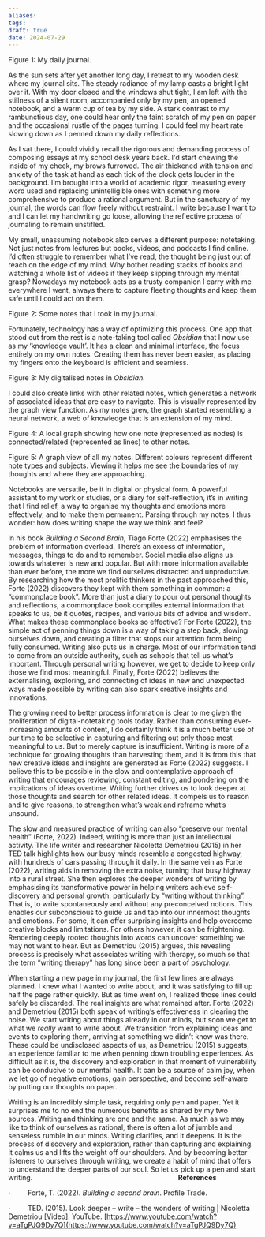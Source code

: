 ```yaml
---
aliases: 
tags: 
draft: true
date: 2024-07-29
---
```

Figure 1: My daily journal.

As the sun sets after yet another long day, I retreat to my wooden desk where my journal sits. The steady radiance of my lamp casts a bright light over it. With my door closed and the windows shut tight, I am left with the stillness of a silent room, accompanied only by my pen, an opened notebook, and a warm cup of tea by my side. A stark contrast to my rambunctious day, one could hear only the faint scratch of my pen on paper and the occasional rustle of the pages turning. I could feel my heart rate slowing down as I penned down my daily reflections.

As I sat there, I could vividly recall the rigorous and demanding process of composing essays at my school desk years back. I'd start chewing the inside of my cheek, my brows furrowed. The air thickened with tension and anxiety of the task at hand as each tick of the clock gets louder in the background. I’m brought into a world of academic rigor, measuring every word used and replacing unintelligible ones with something more comprehensive to produce a rational argument. But in the sanctuary of my journal, the words can flow freely without restraint. I write because I want to and I can let my handwriting go loose, allowing the reflective process of journaling to remain unstifled.

My small, unassuming notebook also serves a different purpose: notetaking. Not just notes from lectures but books, videos, and podcasts I find online. I’d often struggle to remember what I’ve read, the thought being just out of reach on the edge of my mind. Why bother reading stacks of books and watching a whole list of videos if they keep slipping through my mental grasp? Nowadays my notebook acts as a trusty companion I carry with me everywhere I went, always there to capture fleeting thoughts and keep them safe until I could act on them.

Figure 2: Some notes that I took in my journal.

Fortunately, technology has a way of optimizing this process. One app that stood out from the rest is a note-taking tool called _Obsidian_ that I now use as my ‘knowledge vault’. It has a clean and minimal interface, the focus entirely on my own notes. Creating them has never been easier, as placing my fingers onto the keyboard is efficient and seamless.

Figure 3: My digitalised notes in _Obsidian._

I could also create links with other related notes, which generates a network of associated ideas that are easy to navigate. This is visually represented by the graph view function. As my notes grew, the graph started resembling a neural network, a web of knowledge that is an extension of my mind.

Figure 4: A local graph showing how one note (represented as nodes) is connected/related (represented as lines) to other notes.

Figure 5: A graph view of all my notes. Different colours represent different note types and subjects. Viewing it helps me see the boundaries of my thoughts and where they are approaching.

Notebooks are versatile, be it in digital or physical form. A powerful assistant to my work or studies, or a diary for self-reflection, it’s in writing that I find relief, a way to organise my thoughts and emotions more effectively, and to make them permanent. Parsing through my notes, I thus wonder: how does writing shape the way we think and feel?

In his book _Building a Second Brain_, Tiago Forte (2022) emphasises the problem of information overload. There’s an excess of information, messages, things to do and to remember. Social media also aligns us towards whatever is new and popular. But with more information available than ever before, the more we find ourselves distracted and unproductive. By researching how the most prolific thinkers in the past approached this, Forte (2022) discovers they kept with them something in common: a “commonplace book”. More than just a diary to pour out personal thoughts and reflections, a commonplace book compiles external information that speaks to us, be it quotes, recipes, and various bits of advice and wisdom. What makes these commonplace books so effective? For Forte (2022), the simple act of penning things down is a way of taking a step back, slowing ourselves down, and creating a filter that stops our attention from being fully consumed. Writing also puts us in charge. Most of our information tend to come from an outside authority, such as schools that tell us what’s important. Through personal writing however, we get to decide to keep only those we find most meaningful. Finally, Forte (2022) believes the externalising, exploring, and connecting of ideas in new and unexpected ways made possible by writing can also spark creative insights and innovations.

The growing need to better process information is clear to me given the proliferation of digital-notetaking tools today. Rather than consuming ever-increasing amounts of content, I do certainly think it is a much better use of our time to be selective in capturing and filtering out only those most meaningful to us. But to merely capture is insufficient. Writing is more of a technique for growing thoughts than harvesting them, and it is from this that new creative ideas and insights are generated as Forte (2022) suggests. I believe this to be possible in the slow and contemplative approach of writing that encourages reviewing, constant editing, and pondering on the implications of ideas overtime. Writing further drives us to look deeper at those thoughts and search for other related ideas. It compels us to reason and to give reasons, to strengthen what’s weak and reframe what’s unsound.

The slow and measured practice of writing can also “preserve our mental health” (Forte, 2022). Indeed, writing is more than just an intellectual activity. The life writer and researcher Nicoletta Demetriou (2015) in her TED talk highlights how our busy minds resemble a congested highway, with hundreds of cars passing through it daily. In the same vein as Forte (2022), writing aids in removing the extra noise, turning that busy highway into a rural street. She then explores the deeper wonders of writing by emphasising its transformative power in helping writers achieve self-discovery and personal growth, particularly by “writing without thinking”. That is, to write spontaneously and without any preconceived notions. This enables our subconscious to guide us and tap into our innermost thoughts and emotions. For some, it can offer surprising insights and help overcome creative blocks and limitations. For others however, it can be frightening. Rendering deeply rooted thoughts into words can uncover something we may not want to hear. But as Demetriou (2015) argues, this revealing process is precisely what associates writing with therapy, so much so that the term “writing therapy” has long since been a part of psychology.

When starting a new page in my journal, the first few lines are always planned. I knew what I wanted to write about, and it was satisfying to fill up half the page rather quickly. But as time went on, I realized those lines could safely be discarded. The real insights are what remained after. Forte (2022) and Demetriou (2015) both speak of writing’s effectiveness in clearing the noise. We start writing about things already in our minds, but soon we get to what we _really_ want to write about. We transition from explaining ideas and events to exploring them, arriving at something we didn’t know was there. These could be undisclosed aspects of us, as Demetriou (2015) suggests, an experience familiar to me when penning down troubling experiences. As difficult as it is, the discovery and exploration in that moment of vulnerability can be conducive to our mental health. It can be a source of calm joy, when we let go of negative emotions, gain perspective, and become self-aware by putting our thoughts on paper.

Writing is an incredibly simple task, requiring only pen and paper. Yet it surprises me to no end the numerous benefits as shared by my two sources. Writing and thinking are one and the same. As much as we may like to think of ourselves as rational, there is often a lot of jumble and senseless rumble in our minds. Writing clarifies, and it deepens. It is the process of discovery and exploration, rather than capturing and explaining. It calms us and lifts the weight off our shoulders. And by becoming better listeners to ourselves through writing, we create a habit of mind that offers to understand the deeper parts of our soul. So let us pick up a pen and start writing.
                                                                         
**References**

·         Forte, T. (2022). _Building a second brain_. Profile Trade.

·         TED. (2015). Look deeper – write – the wonders of writing | Nicoletta Demetriou [Video]. YouTube. [https://www.youtube.com/watch?v=aTgPJQ9Dy7Q](https://www.youtube.com/watch?v=aTgPJQ9Dy7Q)